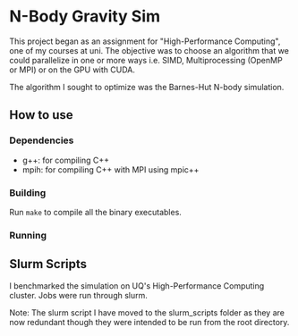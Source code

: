 # N-Body Gravity Sim

This project began as an assignment for "High-Performance Computing", one of my courses at uni. The objective was to choose an algorithm that we could parallelize in one or more ways i.e. SIMD, Multiprocessing (OpenMP or MPI) or on the GPU with CUDA.

The algorithm I sought to optimize was the Barnes-Hut N-body simulation.

## How to use

### Dependencies

- g++: for compiling C++ 
- mpih: for compiling C++ with MPI using mpic++

### Building

Run `make` to compile all the binary executables.

### Running



## Slurm Scripts

I benchmarked the simulation on UQ's High-Performance Computing cluster. Jobs were run through slurm.

Note: The slurm script I have moved to the slurm_scripts folder as they are now redundant though they were intended to be run from the root directory.